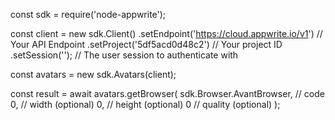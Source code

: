 const sdk = require('node-appwrite');

const client = new sdk.Client()
    .setEndpoint('https://cloud.appwrite.io/v1') // Your API Endpoint
    .setProject('5df5acd0d48c2') // Your project ID
    .setSession(''); // The user session to authenticate with

const avatars = new sdk.Avatars(client);

const result = await avatars.getBrowser(
    sdk.Browser.AvantBrowser, // code
    0, // width (optional)
    0, // height (optional)
    0 // quality (optional)
);
